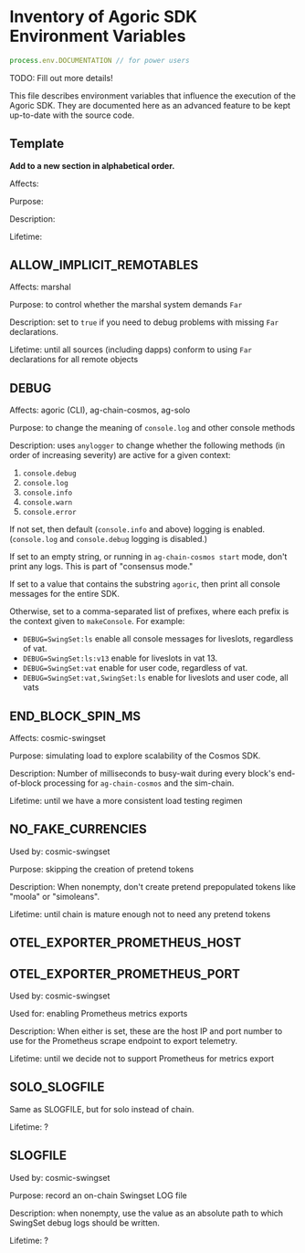 # Inventory of Agoric SDK Environment Variables

```js
process.env.DOCUMENTATION // for power users
```

TODO: Fill out more details!

This file describes environment variables that influence the execution of the
Agoric SDK.  They are documented here as an advanced feature to be kept
up-to-date with the source code.

## Template

**Add to a new section in alphabetical order.**

Affects:

Purpose:

Description:

Lifetime:

## ALLOW_IMPLICIT_REMOTABLES

Affects: marshal

Purpose: to control whether the marshal system demands `Far`

Description: set to `true` if you need to debug problems with missing `Far`
declarations.

Lifetime: until all sources (including dapps) conform to using `Far`
declarations for all remote objects

## DEBUG

Affects: agoric (CLI), ag-chain-cosmos, ag-solo

Purpose: to change the meaning of `console.log` and other console methods

Description: uses `anylogger` to change whether the following methods (in order
of increasing severity) are active for a given context:

1. `console.debug`
2. `console.log`
3. `console.info`
4. `console.warn`
5. `console.error`

If not set, then default (`console.info` and above) logging is enabled.
(`console.log` and `console.debug` logging is disabled.)

If set to an empty string, or running in `ag-chain-cosmos start` mode, don't
print any logs.  This is part of "consensus mode."

If set to a value that contains the substring `agoric`, then print all console
messages for the entire SDK.

Otherwise, set to a comma-separated list of prefixes, where each prefix is the
context given to `makeConsole`.  For example:

- `DEBUG=SwingSet:ls` enable all console messages for liveslots, regardless of vat.
- `DEBUG=SwingSet:ls:v13` enable for liveslots in vat 13.
- `DEBUG=SwingSet:vat` enable for user code, regardless of vat.
- `DEBUG=SwingSet:vat,SwingSet:ls` enable for liveslots and user code, all vats

## END_BLOCK_SPIN_MS

Affects: cosmic-swingset

Purpose: simulating load to explore scalability of the Cosmos SDK.

Description: Number of milliseconds to busy-wait during every block's
end-of-block processing for `ag-chain-cosmos` and the sim-chain.

Lifetime: until we have a more consistent load testing regimen

## NO_FAKE_CURRENCIES

Used by: cosmic-swingset

Purpose: skipping the creation of pretend tokens

Description: When nonempty, don't create pretend prepopulated tokens like
"moola" or "simoleans".

Lifetime: until chain is mature enough not to need any pretend tokens

## OTEL_EXPORTER_PROMETHEUS_HOST
## OTEL_EXPORTER_PROMETHEUS_PORT

Used by: cosmic-swingset

Used for: enabling Prometheus metrics exports

Description: When either is set, these are the host IP and port number to use
for the Prometheus scrape endpoint to export telemetry.

Lifetime: until we decide not to support Prometheus for metrics export

## SOLO_SLOGFILE

Same as SLOGFILE, but for solo instead of chain.

Lifetime: ?

## SLOGFILE

Used by: cosmic-swingset

Purpose: record an on-chain Swingset LOG file

Description: when nonempty, use the value as an absolute path to which SwingSet
debug logs should be written.

Lifetime: ?
